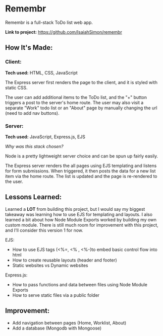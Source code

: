 # Remembr
Remembr is a full-stack ToDo list web app.

**Link to project:** https://github.com/IsaiahSimon/remembr

## How It's Made:
### Client:
**Tech used:** HTML, CSS, JavaScript

The Express server first renders the page to the client, and it is styled with static CSS.

The user can add additional items to the ToDo list, and the "+" button triggers a post to the server's home route. The user may also visit a separate "Work" todo list or an "About" page by manually changing the url (need to add nav buttons).

### Server:
**Tech used:** JavaScript, Express.js, EJS

*Why was this stack chosen?*

Node is a pretty lightweight server choice and can be spun up fairly easily.

The Express server renders the all pages using EJS templating and listens for form submissions. When triggered, it then posts the data for a new list item via the home route. The list is updated and the page is re-rendered to the user.

## Lessons Learned:
Learned a **LOT** from building this project, but I would say my biggest takeaway was learning how to use EJS for templating and layouts. I also learned a bit about how Node Module Exports worked by building my own custom module. There is still much room for improvement with this project, and I'll consider this version 1 for now.

EJS:
- How to use EJS tags (<%=, <% , <%-)to embed basic control flow into html
- How to create reusable layouts (header and footer)
- Static websites vs Dynamic websites

Express.js:
- How to pass functions and data between files using Node Module Exports
- How to serve static files via a public folder

## Improvement:
- Add navigation between pages (Home, Worklist, About)
- Add a database (Mongodb with Mongoose)